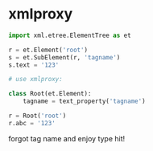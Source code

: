 # xmlproxy

``` py
import xml.etree.ElementTree as et

r = et.Element('root')
s = et.SubElement(r, 'tagname')
s.text = '123'

# use xmlproxy:

class Root(et.Element):
    tagname = text_property('tagname')

r = Root('root')
r.abc = '123'
```

forgot tag name and enjoy type hit!
